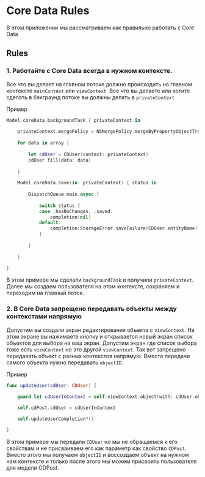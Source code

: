 # Core Data Rules

В этом приложении мы рассматриваем как правильно работать с Core Data

## Rules

### 1. Работайте с Core Data всегда в нужном контексте. 
Все что вы делает на главном потоке должно происходить на главном контексте `mainContext` или `viewContext`. Все что вы делаете или хотите сделать в бэкграунд потоке вы должны делать в `privateContext`

Пример
```swift
Model.coreData.backgroundTask { privateContext in
            
    privateContext.mergePolicy = NSMergePolicy.mergeByPropertyObjectTrump
    
    for data in array {
        
        let cdUser = CDUser(context: privateContext)
        cdUser.fill(data: data)
        
    }
    
    Model.coreData.save(in: privateContext) { status in
        
        DispatchQueue.main.async {
            
            switch status {
            case .hasNoChanges, .saved:
                completion(nil)
            default:
                completion(StorageError.saveFailure(CDUser.entityName).NSError)
            }
            
        }
        
    }
            
}
```
В этом примере мы сделали `backgroundTask` и получили `privateContext`. Далее мы создаем пользователя на этом контексте, сохраняем и переходим на главный поток. 

### 2. В Core Data запрещено передавать объекты между контекстами напрямую

Допустим вы создали экран редактирования объекта с `viewContext`. На этом экране вы нажимаете кнопку и открывается новый экран список объектов для выбора на ваш экран. Допустим экран где список выбора тоже есть `viewContext` но это другой `viewContext`. Так вот запрещено передавать объект с разных контекстов напрямую. Вместо передачи самого объекта нужно передавать `objectID`.

Пример
```swift
func updateUser(cdUser: CDUser) {
        
    guard let cdUserInContext = self.viewContext.object(with: cdUser.objectID) as? CDUser else { return }

    self.cdPost.cdUser = cdUserInContext

    self.updateUserCompletion?()

}
```
В этом примере мы передали `CDUser` но мы не обращаемся к его свойствам и не присваиваем его как параметр как свойство `CDPost`. Вместо этого мы получаем `objectID` и воссоздаем объект на нужном нам контексте и только после этого мы можем присвоить пользователя для модели CDPost.
